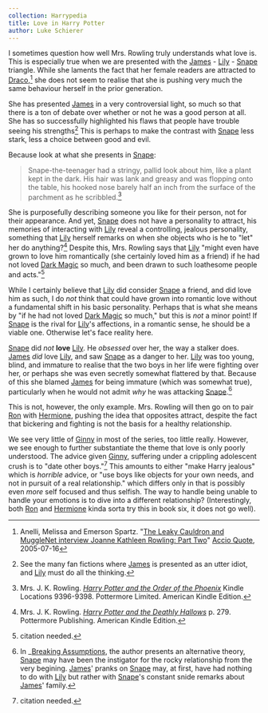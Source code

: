 ```yaml
---
collection: Harrypedia
title: Love in Harry Potter
author: Luke Schierer
---
```


I sometimes question how well Mrs. Rowling truly understands what love is.
This is especially true when we are presented with the [James] - [Lily] -
[Snape] triangle.  While she laments the fact that her female readers are
attracted to [Draco],[^221206-2] she does not seem to realise that she is
pushing very much the same behaviour herself in the prior generation.

She has presented [James] in a very controversial light, so much so that
there is a ton of debate over whether or not he was a good person at all.  She
has so successfully highlighted his flaws that people have trouble seeing his
strengths[^221206-3]  This is perhaps to make the contrast with [Snape] less
stark, less a choice between good and evil.

Because look at what she presents in [Snape]:

> Snape-the-teenager had a stringy, pallid look about him, like a plant kept in the dark. His hair was lank and greasy and was flopping onto the table, his hooked nose barely half an inch from the surface of the parchment as he scribbled.[^221206-4]

She is purposefully describing someone you like for their person, not for their
appearance.  And yet, [Snape] does not have a personality to attract, his
memories of interacting with [Lily] reveal a controlling, jealous
personality, something that [Lily] herself remarks on when she objects who is
he to "let" her do anything?[^221206-5]  Despite this, Mrs. Rowling says that
[Lily] "might even have grown to love him romantically (she certainly loved him
as a friend) if he had not loved [Dark Magic] so much, and been drawn to such
loathesome people and acts."[^221206-6]

While I certainly believe that [Lily] did consider [Snape] a friend, and
did love him as such, I do *not* think that could have grown into romantic love
without a fundamental shift in his basic personality.   Perhaps that is what
she means by "if he had not loved [Dark Magic] so much," but this is *not* a
minor point!  If [Snape] is the rival for [Lily]'s affections, in a
romantic sense, he should be a viable one.  Otherwise let's face reality here.

[Snape] did *not* **love** [Lily].  He *obsessed* over her, the way a
stalker does.  [James] *did* love [Lily], and saw [Snape] as a danger to
her.  [Lily] was too young, blind, and immature to realise that the two boys
in her life were fighting over her, or perhaps she was even secretly somewhat
flattered by that. Because of this she blamed [James] for being immature
(which was somewhat true), particularly when he would not admit *why* he was
attacking [Snape].[^230804-2]

[Dark Magic]: <../../magic/dark>

[^230804-2]: In _[Breaking Assumptions], the author presents an alternative theory,
    [Snape] may have been the instigator for the rocky relationship from the very
    begining.  [James]' pranks on [Snape] may, at first, have had nothing to do
    with [Lily] but rather with [Snape]'s constant snide remarks about [James]'
    family.

[Breaking Assumptions]: https://www.fanfiction.net/s/8678515

[^221206-1]: Ms. Melissa Anelli and Mrs. J. K. Rowling.
    "[J.K. Rowling Web Chat Transcript][LCRWC]"
    [The Leaky Cauldron](http://www.the-leaky-cauldron.org) 2007-07-30

[^221206-5]: Mrs. J. K. Rowling.
    _[Harry Potter and the Deathly Hallows](https://www.librarything.com/work/3577382/book/225886820)_
    p. 279.  Pottermore Publishing.  American Kindle Edition.

[^221206-4]: Mrs. J. K. Rowling. 
    _[Harry Potter and the Order of the Phoenix](https://www.librarything.com/work/115/book/225886709)_
    Kindle Locations 9396-9398. Pottermore Limited. American Kindle Edition. 

[James]: <../../people/Potter/James/>

[lily]: <../../people/Evans/Lily_J./>

[Snape]: <../../people/Snape/Severus/>

[Draco]: <../../people/Malfoy/Draco_Lucius/>

[^221206-2]: Anelli, Melissa and Emerson Spartz. 
    "[The Leaky Cauldron and MuggleNet interview Joanne Kathleen Rowling: Part Two][LCMIp2]" 
    [Accio Quote](http://www.accio-quote.org/),  2005-07-16

[LCMIp2]: <http://www.accio-quote.org/articles/2005/0705-tlc_mugglenet-anelli-2.htm>

[^221206-3]: See the many fan fictions where [James] is presented as an utter idiot, and [Lily] must do all the thinking.

This is not, however, the only example.  Mrs. Rowling will then go on to pair
[Ron] with [Hermione], pushing the idea that opposites attract, despite the
fact that bickering and fighting is not the basis for a healthy relationship.  

[Ron]: <../../people/Weasley/Ronald_Bilius/>

[Hermione]: <../../people/Granger/Hermione_Jean/>

We see very little of [Ginny] in most of the series, too little really.
However, we see enough to further substantiate the theme that love is only
poorly understood.  The advice given [Ginny], suffering under a crippling
adolescent crush is to "date other boys."[^221206-6]  This amounts to either
"make Harry jealous" which is *horrible* advice, or "use boys like objects for
your own needs, and not in pursuit of a real relationship." which differs only
in that is possibly even *more* self focused and thus selfish.  The way to
handle being unable to handle your emotions is to dive into a different
relationship? (Interestingly, both [Ron] and [Hermione] kinda sorta try
this in book six, it does not go well).  

[Ginny]: <../../people/Weasley/Ginevra_Molly/>

[^221206-6]: citation needed.
